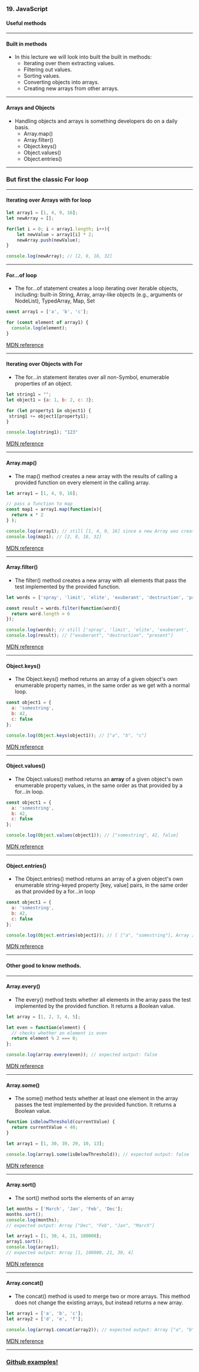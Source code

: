 ### 19. JavaScript
#### Useful methods


---
        
#### Built in methods
* In this lecture we will look into built the built in methods:
  * Iterating over them extracting values.
  * Filtering out values.
  * Sorting values.
  * Converting objects into arrays.
  * Creating new arrays from other arrays.


---

#### Arrays and Objects
* Handling objects and arrays is something developers do on a daily basis.
  * Array.map()
  * Array.filter()
  * Object.keys()
  * Object.values()
  * Object.entries()


---

### But first the classic For loop


---

#### Iterating over Arrays with for loop

```JavaScript
let array1 = [1, 4, 9, 16];
let newArray = [];

for(let i = 0; i < array1.length; i++){
    let newValue = array1[i] * 2;
    newArray.push(newValue);
}

console.log(newArray); // [2, 8, 18, 32]
```



---

#### For...of loop

* The for...of statement creates a loop iterating over iterable objects, including: built-in String, Array, array-like objects (e.g., arguments or NodeList), TypedArray, Map, Set

```JavaScript 
const array1 = ['a', 'b', 'c'];

for (const element of array1) {
  console.log(element);
}
```
<a href="https://developer.mozilla.org/en-US/docs/Web/JavaScript/Reference/Statements/for...of">MDN reference</a>


---

#### Iterating over Objects with For

* The for...in statement iterates over all non-Symbol, enumerable properties of an object.

```JavaScript
let string1 = "";
let object1 = {a: 1, b: 2, c: 3};

for (let property1 in object1) {
 string1 += object1[property1];
}

console.log(string1); "123"
```

[MDN reference](https://developer.mozilla.org/en-US/docs/Web/JavaScript/Reference/Statements/for...in)



---

#### Array.map()

* The map() method creates a new array with the results of calling a provided function on every element in the calling array.
 
```JavaScript
let array1 = [1, 4, 9, 16];

// pass a function to map
const map1 = array1.map(function(x){
  return x * 2
} );

console.log(array1); // still [1, 4, 9, 16] since a new Array was created.
console.log(map1); // [2, 8, 18, 32]
```
[MDN reference](https://developer.mozilla.org/en-US/docs/Web/JavaScript/Reference/Global_Objects/Array/map)



---

#### Array.filter()

* The filter() method creates a new array with all elements that pass the test implemented by the provided function.
 
```JavaScript
let words = ['spray', 'limit', 'elite', 'exuberant', 'destruction', 'present'];

const result = words.filter(function(word){
  return word.length > 6
});

console.log(words); // still ['spray', 'limit', 'elite', 'exuberant', 'destruction', 'present'] since a new Array was created.
console.log(result); // ["exuberant", "destruction", "present"]

```
[MDN reference](https://developer.mozilla.org/en-US/docs/Web/JavaScript/Reference/Global_Objects/Array/filter)



---

#### Object.keys()

* The Object.keys() method returns an array of a given object's own enumerable property names, in the same order as we get with a normal loop.
 
```JavaScript
const object1 = {
  a: 'somestring',
  b: 42,
  c: false
};

console.log(Object.keys(object1)); // ["a", "b", "c"]

```
[MDN reference](https://developer.mozilla.org/en-US/docs/Web/JavaScript/Reference/Global_Objects/Object/keys)



---

#### Object.values()

* The Object.values() method returns an **array** of a given object's own enumerable property values, in the same order as that provided by a for...in loop.

```JavaScript
const object1 = {
  a: 'somestring',
  b: 42,
  c: false
};

console.log(Object.values(object1)); // ["somestring", 42, false]

```
[MDN reference](https://developer.mozilla.org/en-US/docs/Web/JavaScript/Reference/Global_Objects/Object/values)



---

#### Object.entries()

* The Object.entries() method returns an array of a given object's own enumerable string-keyed property [key, value] pairs, in the same order as that provided by a for...in loop  

```JavaScript
const object1 = {
  a: 'somestring',
  b: 42,
  c: false
};

console.log(Object.entries(object1)); // [ ["a", "somestring"], Array ["b", 42], Array ["c", false]]

```
[MDN reference](https://developer.mozilla.org/en-US/docs/Web/JavaScript/Reference/Global_Objects/Object/entries)


---

#### Other good to know methods.


---

#### Array.every()

* The every() method tests whether all elements in the array pass the test implemented by the provided function. It returns a Boolean value. 

```JavaScript
let array = [1, 2, 3, 4, 5];

let even = function(element) {
  // checks whether an element is even
  return element % 2 === 0;
};

console.log(array.every(even)); // expected output: false
```
[MDN reference](https://developer.mozilla.org/en-US/docs/Web/JavaScript/Reference/Global_Objects/Array/some)


---

#### Array.some()

*  The some() method tests whether at least one element in the array passes the test implemented by the provided function. It returns a Boolean value.

```JavaScript
function isBelowThreshold(currentValue) {
  return currentValue < 40;
}

let array1 = [1, 30, 39, 29, 10, 13];

console.log(array1.some(isBelowThreshold)); // expected output: false
```
[MDN reference](https://developer.mozilla.org/en-US/docs/Web/JavaScript/Reference/Global_Objects/Array/every)


---

#### Array.sort()

* The sort() method sorts the elements of an array

```JavaScript
let months = ['March', 'Jan', 'Feb', 'Dec'];
months.sort();
console.log(months);
// expected output: Array ["Dec", "Feb", "Jan", "March"]

let array1 = [1, 30, 4, 21, 100000];
array1.sort();
console.log(array1);
// expected output: Array [1, 100000, 21, 30, 4]
```

[MDN reference](https://developer.mozilla.org/en-US/docs/Web/JavaScript/Reference/Global_Objects/Array/sort)



---

#### Array.concat()

* The concat() method is used to merge two or more arrays. This method does not change the existing arrays, but instead returns a new array.  

```JavaScript
let array1 = ['a', 'b', 'c'];
let array2 = ['d', 'e', 'f'];

console.log(array1.concat(array2)); // expected output: Array ["a", "b", "c", "d", "e", "f"]
```
[MDN reference](https://developer.mozilla.org/en-US/docs/Web/JavaScript/Reference/Global_Objects/Array/concat)



---

### <a href="https://github.com/SofthouseVxo/Education" target="_blank">Github examples!</a>